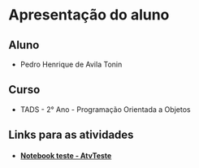 # Apresentação do aluno
## Aluno
- Pedro Henrique de Avila Tonin
## Curso
- TADS - 2° Ano - Programação Orientada a Objetos
## Links para as atividades
- #### [Notebook teste - AtvTeste](AtvTeste/notebook/AtvTeste.ipynb)

